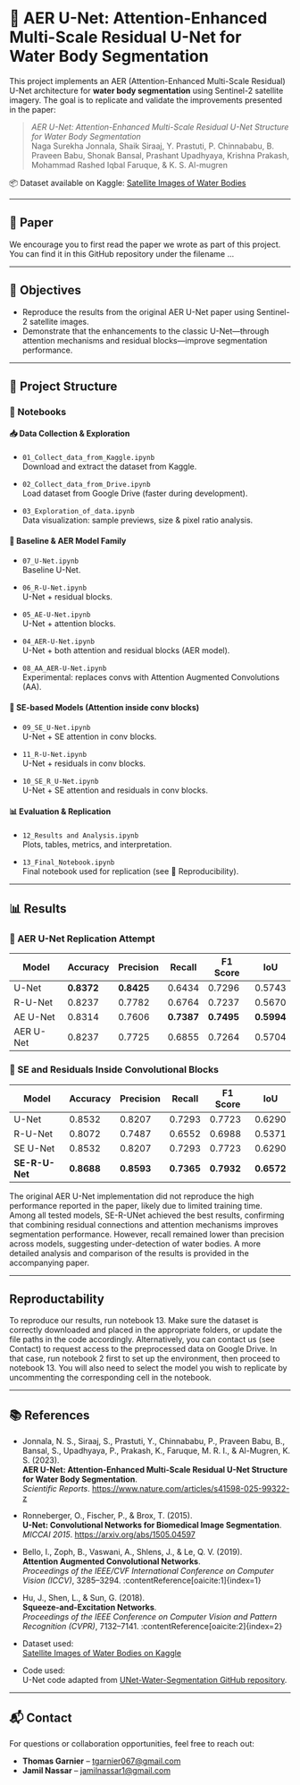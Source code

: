 # 🌊 AER U-Net: Attention-Enhanced Multi-Scale Residual U-Net for Water Body Segmentation

This project implements an AER (Attention-Enhanced Multi-Scale Residual) U-Net architecture for **water body segmentation** using Sentinel-2 satellite imagery. The goal is to replicate and validate the improvements presented in the paper:

> *AER U-Net: Attention-Enhanced Multi-Scale Residual U-Net Structure for Water Body Segmentation*  
> Naga Surekha Jonnala, Shaik Siraaj, Y. Prastuti, P. Chinnababu, B. Praveen Babu, Shonak Bansal, Prashant Upadhyaya, Krishna Prakash, Mohammad Rashed Iqbal Faruque, & K. S. Al-mugren

📦 Dataset available on Kaggle: [Satellite Images of Water Bodies](https://www.kaggle.com/datasets/franciscoescobar/satellite-images-of-water-bodies)

---
## 📄 Paper

We encourage you to first read the paper we wrote as part of this project. You can find it in this GitHub repository under the filename ...

---

## 🎯 Objectives

- Reproduce the results from the original AER U-Net paper using Sentinel-2 satellite images.
- Demonstrate that the enhancements to the classic U-Net—through attention mechanisms and residual blocks—improve segmentation performance.

---

## 📁 Project Structure

### 📓 Notebooks

#### 📥 Data Collection & Exploration
- `01_Collect_data_from_Kaggle.ipynb`  
  Download and extract the dataset from Kaggle.

- `02_Collect_data_from_Drive.ipynb`  
  Load dataset from Google Drive (faster during development).

- `03_Exploration_of_data.ipynb`  
  Data visualization: sample previews, size & pixel ratio analysis.

#### 🧪 Baseline & AER Model Family
- `07_U-Net.ipynb`  
  Baseline U-Net.

- `06_R-U-Net.ipynb`  
  U-Net + residual blocks.

- `05_AE-U-Net.ipynb`  
  U-Net + attention blocks.

- `04_AER-U-Net.ipynb`  
  U-Net + both attention and residual blocks (AER model).

- `08_AA_AER-U-Net.ipynb`  
  Experimental: replaces convs with Attention Augmented Convolutions (AA).

#### 🧬 SE-based Models (Attention inside conv blocks)
- `09_SE_U-Net.ipynb`  
  U-Net + SE attention in conv blocks.

- `11_R-U-Net.ipynb`  
  U-Net + residuals in conv blocks.

- `10_SE_R_U-Net.ipynb`  
  U-Net + SE attention and residuals in conv blocks.

#### 📊 Evaluation & Replication
- `12_Results and Analysis.ipynb`  
  Plots, tables, metrics, and interpretation.

- `13_Final_Notebook.ipynb`  
  Final notebook used for replication (see 📄 Reproducibility).

  
---

## 📊 Results

### 🔁 AER U-Net Replication Attempt

| Model     | Accuracy | Precision | Recall | F1 Score | IoU   |
|-----------|----------|-----------|--------|----------|-------|
| U-Net     | **0.8372**   | **0.8425**    | 0.6434 | 0.7296   | 0.5743 |
| R-U-Net   | 0.8237   | 0.7782    | 0.6764 | 0.7237   | 0.5670 |
| AE U-Net  | 0.8314   | 0.7606    | **0.7387** | **0.7495**   | **0.5994** |
| AER U-Net | 0.8237   | 0.7725    | 0.6855 | 0.7264   | 0.5704 |

### 🧪 SE and Residuals Inside Convolutional Blocks

| Model       | Accuracy | Precision | Recall | F1 Score | IoU   |
|-------------|----------|-----------|--------|----------|-------|
| U-Net       | 0.8532   | 0.8207    | 0.7293 | 0.7723   | 0.6290 |
| R-U-Net     | 0.8072   | 0.7487    | 0.6552 | 0.6988   | 0.5371 |
| SE U-Net    | 0.8532   | 0.8207    | 0.7293 | 0.7723   | 0.6290 |
| **SE-R-U-Net** | **0.8688**   | **0.8593**    | **0.7365** | **0.7932**   | **0.6572** |

The original AER U-Net implementation did not reproduce the high performance reported in the paper, likely due to limited training time. Among all tested models, SE-R-UNet achieved the best results, confirming that combining residual connections and attention mechanisms improves segmentation performance. However, recall remained lower than precision across models, suggesting under-detection of water bodies.
A more detailed analysis and comparison of the results is provided in the accompanying paper.

---

## Reproductability

To reproduce our results, run notebook 13.
Make sure the dataset is correctly downloaded and placed in the appropriate folders, or update the file paths in the code accordingly. Alternatively, you can contact us (see Contact) to request access to the preprocessed data on Google Drive. In that case, run notebook 2 first to set up the environment, then proceed to notebook 13.
You will also need to select the model you wish to replicate by uncommenting the corresponding cell in the notebook.


---

## 📚 References

- Jonnala, N. S., Siraaj, S., Prastuti, Y., Chinnababu, P., Praveen Babu, B., Bansal, S., Upadhyaya, P., Prakash, K., Faruque, M. R. I., & Al-Mugren, K. S. (2023).  
  **AER U-Net: Attention-Enhanced Multi-Scale Residual U-Net Structure for Water Body Segmentation**.  
  _Scientific Reports_. https://www.nature.com/articles/s41598-025-99322-z

- Ronneberger, O., Fischer, P., & Brox, T. (2015).  
  **U-Net: Convolutional Networks for Biomedical Image Segmentation**.  
  _MICCAI 2015_. https://arxiv.org/abs/1505.04597

- Bello, I., Zoph, B., Vaswani, A., Shlens, J., & Le, Q. V. (2019).  
  **Attention Augmented Convolutional Networks**.  
  _Proceedings of the IEEE/CVF International Conference on Computer Vision (ICCV)_, 3285–3294. :contentReference[oaicite:1]{index=1}

- Hu, J., Shen, L., & Sun, G. (2018).  
  **Squeeze-and-Excitation Networks**.  
  _Proceedings of the IEEE Conference on Computer Vision and Pattern Recognition (CVPR)_, 7132–7141. :contentReference[oaicite:2]{index=2}

- Dataset used:  
  [Satellite Images of Water Bodies on Kaggle](https://www.kaggle.com/datasets/franciscoescobar/satellite-images-of-water-bodies)

- Code used:  
  U-Net code adapted from [UNet-Water-Segmentation GitHub repository](https://github.com/ThorOdinson246/UNet-Water-Segmentation).

---
## 📬 Contact

For questions or collaboration opportunities, feel free to reach out:

- **Thomas Garnier** – [tgarnier067@gmail.com](mailto:tgarnier067@gmail.com)  
- **Jamil Nassar** – [jamilnassar1@gmail.com](mailto:jamilnassar1@gmail.com)

